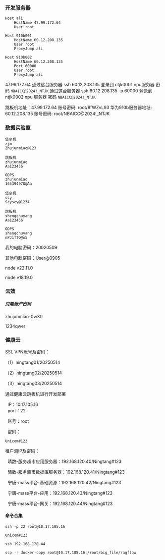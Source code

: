 
### 开发服务器

```
Host ali
    HostName 47.99.172.64
    User root

Host 910b001
    HostName 60.12.208.135
    User root
    ProxyJump ali

Host 910b002
    HostName 60.12.208.135
    Port 60000
    User root
    ProxyJump ali
```

47.99.172.64  通过这台服务器
ssh 60.12.208.135  登录到 ntjk0001 npu服务器 密码 `NBAICC@2024!_NTJK`
通过这台服务器
ssh 60.12.208.135 -p 60000 登录到 ntjk0002 npu 服务器 密码 `NBAICC@2024!_NTJK`

跳板机地址：47.99.172.64
账号密码: root/8fWZvL93
华为910b服务器地址:
60.12.208.135
账号密码:
root/NBAICC@2024!_NTJK

### 数据实验室

```
堡垒机
zjm
Zhujunmiao@123

跳板机
zhujunmiao
Aa123456

ODPS
zhujunmiao
165394970@Aa
```

```
堡垒机
scy 
Scyscy@1234

跳板机
shengchuyang
Aa123456

ODPS
shengchuyang
nPJiTTO@o5
```

我的电脑密码：20020509

其他电脑密码：User@0905


node v22.11.0

node v18.19.0


### 云效

##### 克隆账户密码

zhujunmiao-0wXtI

1234qwer

### 健康云

SSL VPN账号及密码：

（1）ningtang01/20250514

（2）ningtang02/20250514

（3）ningtang03/20250514

通过健康云跳板机进行开发部署

  IP：10.17.105.16  
  port：22

  账号：root

  密码：

```
Unicom#123
```

租户测IP及密码：

  晴数-服务超市应用服务器：192.168.120.40/Ningtang#123

  晴数-服务超市数据库服务器：192.168.120.41/Ningtang#123

  宁唐-mass平台-基础资源：192.168.120.42/Ningtang#123

  宁唐-mass平台-应用：192.168.120.43/Ningtang#123

  宁唐-mass平台-网关：192.168.120.44/Ningtang#123

#### 命令合集

```
ssh -p 22 root@10.17.105.16
```

```
Unicom#123
```

```
ssh 192.168.120.44
```

```
scp -r docker-copy root@10.17.105.16:/root/big_file/ragflow 
```